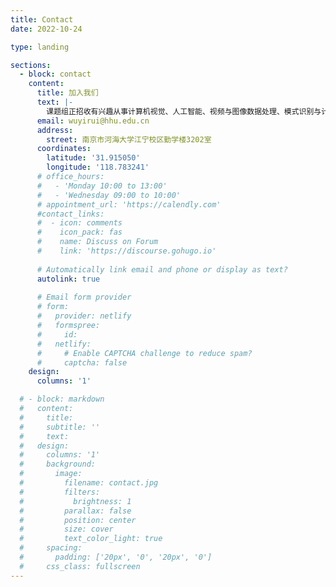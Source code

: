 ```yaml
---
title: Contact
date: 2022-10-24

type: landing

sections:
  - block: contact
    content:
      title: 加入我们
      text: |-
        课题组正招收有兴趣从事计算机视觉、人工智能、视频与图像数据处理、模式识别与计算机图形学研究及技术开发的学生。请通过邮箱 wuyirui@hhu.edu.cn联系我。
      email: wuyirui@hhu.edu.cn
      address:
        street: 南京市河海大学江宁校区勤学楼3202室
      coordinates:
        latitude: '31.915050'
        longitude: '118.783241'
      # office_hours:
      #   - 'Monday 10:00 to 13:00'
      #   - 'Wednesday 09:00 to 10:00'
      # appointment_url: 'https://calendly.com'
      #contact_links:
      #  - icon: comments
      #    icon_pack: fas
      #    name: Discuss on Forum
      #    link: 'https://discourse.gohugo.io'
    
      # Automatically link email and phone or display as text?
      autolink: true
    
      # Email form provider
      # form:
      #   provider: netlify
      #   formspree:
      #     id:
      #   netlify:
      #     # Enable CAPTCHA challenge to reduce spam?
      #     captcha: false
    design:
      columns: '1'

  # - block: markdown
  #   content:
  #     title:
  #     subtitle: ''
  #     text:
  #   design:
  #     columns: '1'
  #     background:
  #       image: 
  #         filename: contact.jpg
  #         filters:
  #           brightness: 1
  #         parallax: false
  #         position: center
  #         size: cover
  #         text_color_light: true
  #     spacing:
  #       padding: ['20px', '0', '20px', '0']
  #     css_class: fullscreen
---
```

